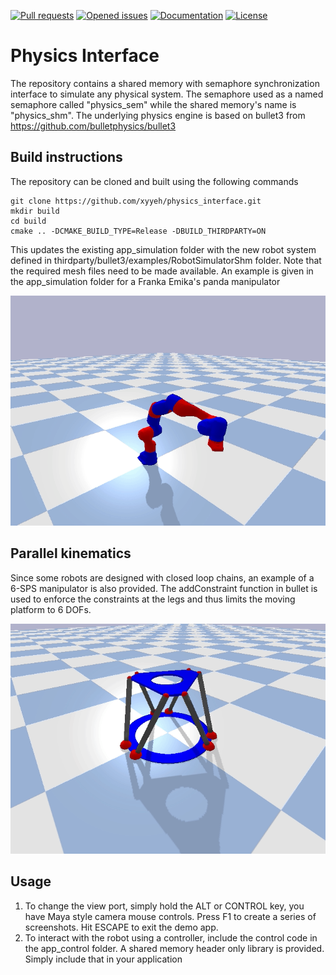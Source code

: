 [![Pull requests](https://img.shields.io/github/issues-pr-raw/xyyeh/physics_interface.svg)](https://github.com/xyyeh/physics_interface/pulls)
[![Opened issues](https://img.shields.io/github/issues-raw/xyyeh/physics_interface.svg)](https://github.com/xyyeh/physics_interface/issues)
[![Documentation](https://img.shields.io/badge/Documentation-latest-blue.svg)](https://github.com/xyyeh/physics_interface/)
[![License](https://img.shields.io/github/license/xyyeh/physics_interface)](https://github.com/xyyeh/physics_interface/LICENSE.md)

# Physics Interface
The repository contains a shared memory with semaphore synchronization interface to simulate any physical system. The semaphore used as a named semaphore called "physics_sem" while the shared memory's name is "physics_shm". The underlying physics engine is based on bullet3 from https://github.com/bulletphysics/bullet3

## Build instructions
The repository can be cloned and built using the following commands

    git clone https://github.com/xyyeh/physics_interface.git
    mkdir build
    cd build
    cmake .. -DCMAKE_BUILD_TYPE=Release -DBUILD_THIRDPARTY=ON

This updates the existing app_simulation folder with the new robot system defined in thirdparty/bullet3/examples/RobotSimulatorShm folder. Note that the required mesh files need to be made available. An example is given in the app_simulation folder for a Franka Emika's panda manipulator

![Franka](demo/franka.gif)

## Parallel kinematics
Since some robots are designed with closed loop chains, an example of a 6-SPS manipulator is also provided. The addConstraint function in bullet is used to enforce the constraints at the legs and thus limits the moving platform to 6 DOFs.

![PKM](demo/pkm.gif)

## Usage
1. To change the view port, simply hold the ALT or CONTROL key, you have Maya style camera mouse controls.
Press F1 to create a series of screenshots. Hit ESCAPE to exit the demo app.
2. To interact with the robot using a controller, include the control code in the app_control folder. A shared memory header only library is provided. Simply include that in your application
